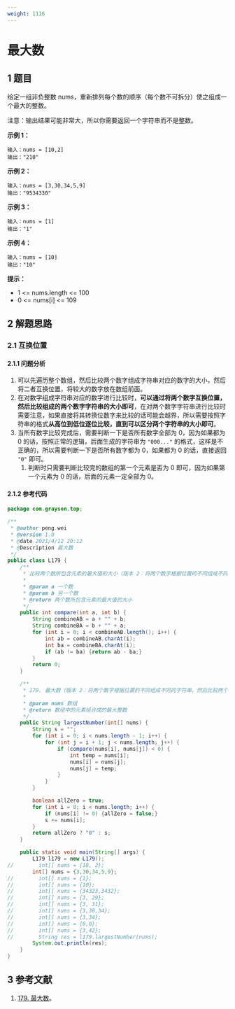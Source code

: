 ```yaml
---
weight: 1116
---
```


# 最大数

## 1 题目

给定一组非负整数 nums，重新排列每个数的顺序（每个数不可拆分）使之组成一个最大的整数。

注意：输出结果可能非常大，所以你需要返回一个字符串而不是整数。

**示例 1：**

```
输入：nums = [10,2]
输出："210"
```

**示例 2：**

```
输入：nums = [3,30,34,5,9]
输出："9534330"
```

**示例 3：**

```
输入：nums = [1]
输出："1"
```

**示例 4：**

```
输入：nums = [10]
输出："10"
```

**提示：**

* 1 <= nums.length <= 100
* 0 <= nums[i] <= 109

## 2 解题思路

### 2.1 互换位置

#### 2.1.1 问题分析

1. 可以先遍历整个数组，然后比较两个数字组成字符串对应的数字的大小，然后将二者互换位置，将较大的数字放在数组前面。
2. 在对数字组成字符串对应的数字进行比较时，**可以通过将两个数字互换位置，然后比较组成的两个数字字符串的大小即可**，在对两个数字字符串进行比较时需要注意，如果直接将其转换位数字来比较的话可能会越界，所以需要按照字符串的格式**从高位到低位逐位比较，直到可以区分两个字符串的大小即可**。
3. 当所有数字比较完成后，需要判断一下是否所有数字全部为 0，因为如果都为 0 的话，按照正常的逻辑，后面生成的字符串为 `"000..."` 的格式，这样是不正确的，所以需要判断一下是否所有数字都为 0，如果都为 0 的话，直接返回 `"0"` 即可。
   1. 判断时只需要判断比较完的数组的第一个元素是否为 0 即可，因为如果第一个元素为 0 的话，后面的元素一定全部为 0。

#### 2.1.2 参考代码

```java
package com.grayson.top;

/**
 * @author peng.wei
 * @version 1.0
 * @date 2021/4/12 20:12
 * @Description 最大数
 */
public class L179 {
    /**
     * 比较两个数所包含元素的最大值的大小（版本 2：将两个数字根据位置的不同组成不同的字符串，然后比较两个字符串对应数字的大小）
     *
     * @param a 一个数
     * @param b 另一个数
     * @return 两个数所包含元素的最大值的大小
     */
    public int compare(int a, int b) {
        String combineAB = a + "" + b;
        String combineBA = b + "" + a;
        for (int i = 0; i < combineAB.length(); i++) {
            int ab = combineAB.charAt(i);
            int ba = combineBA.charAt(i);
            if (ab != ba) {return ab - ba;}
        }
        return 0;
    }

    /**
     * 179. 最大数（版本 2：将两个数字根据位置的不同组成不同的字符串，然后比较两个字符串对应数字的大小）
     *
     * @param nums 数组
     * @return 数组中的元素组合成的最大整数
     */
    public String largestNumber(int[] nums) {
        String s = "";
        for (int i = 0; i < nums.length - 1; i++) {
            for (int j = i + 1; j < nums.length; j++) {
                if (compare(nums[i], nums[j]) < 0) {
                    int temp = nums[i];
                    nums[i] = nums[j];
                    nums[j] = temp;
                }
            }
        }

        boolean allZero = true;
        for (int i = 0; i < nums.length; i++) {
            if (nums[i] != 0) {allZero = false;}
            s += nums[i];
        }
        return allZero ? "0" : s;
    }

    public static void main(String[] args) {
        L179 l179 = new L179();
//        int[] nums = {10, 2};
        int[] nums = {3,30,34,5,9};
//        int[] nums = {1};
//        int[] nums = {10};
//        int[] nums = {34323,3432};
//        int[] nums = {3, 29};
//        int[] nums = {3, 31};
//        int[] nums = {3,30,34};
//        int[] nums = {3,34};
//        int[] nums = {0,0};
//        int[] nums = {3,42};
//        String res = l179.largestNumber(nums);
        System.out.println(res);
    }
}
```

## 3 参考文献

1. [179. 最大数](https://leetcode-cn.com/problems/largest-number)。

